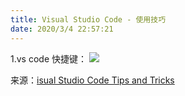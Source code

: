 ```yaml
---
title: Visual Studio Code - 使用技巧
date: 2020/3/4 22:57:21
---
```



1.vs code 快捷键：
![](https://chanchifeng.com/mindoc/uploads/visual_studio_code/images/m_7dd46581fd04f666e0795d2b45f7d80f_r.png)

来源：[isual Studio Code Tips and Tricks](https://code.visualstudio.com/docs/getstarted/tips-and-tricks#vscode "isual Studio Code Tips and Tricks")